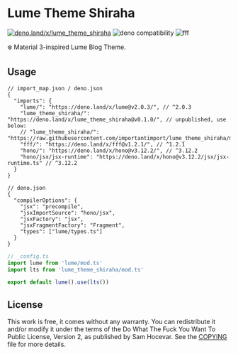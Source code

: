 # Lume Theme Shiraha

[![deno.land/x/lume_theme_shiraha](https://shield.deno.dev/x/lume_theme_shiraha)](https://deno.land/x/lume_theme_shiraha)
![deno compatibility](https://shield.deno.dev/deno/^1.34)
![fff](https://img.shields.io/badge/%F0%9F%8C%9F%20F%20F%20F-1.0-yellow?style=flat)

❄️ Material 3-inspired Lume Blog Theme.

## Usage

```jsonc
// import_map.json / deno.json
{
  "imports": {
    "lume/": "https://deno.land/x/lume@v2.0.3/", // ^2.0.3
    "lume_theme_shiraha/": "https://deno.land/x/lume_theme_shiraha@v0.1.0/", // unpublished, use below:
    // "lume_theme_shiraha/": "https://raw.githubusercontent.com/importantimport/lume_theme_shiraha/main/",
    "fff/": "https://deno.land/x/fff@v1.2.1/", // ^1.2.1
    "hono/": "https://deno.land/x/hono@v3.12.2/", // ^3.12.2
    "hono/jsx/jsx-runtime": "https://deno.land/x/hono@v3.12.2/jsx/jsx-runtime.ts" // ^3.12.2
  }
}
```

```jsonc
// deno.json
{
  "compilerOptions": {
    "jsx": "precompile",
    "jsxImportSource": "hono/jsx",
    "jsxFactory": "jsx",
    "jsxFragmentFactory": "Fragment",
    "types": ["lume/types.ts"]
  }
}
```

```ts
// _config.ts
import lume from 'lume/mod.ts'
import lts from 'lume_theme_shiraha/mod.ts'

export default lume().use(lts())
```

<!-- ## Features

### [FFF Flavored Frontmatter](https://fff.js.org)

Powerful and versatile Frontmatter format. If you were using [Urara](https://github.com/importantimport/urara) before, your postings will not require much modification to migrate.

### Material Design 3 with slight differences

This theme gets the Material Design-like styles from [Shiraha](https://github.com/importantimport/shiraha/tree/main/packages/shiraha).

### Color from featured image

Automatically generate theme colors for your articles with featured image through [Shiraha Colors](https://github.com/importantimport/shiraha/tree/main/packages/shiraha-colors).

### JSON Feed in Everythere

Provides a JSON Feed for each list: home, tags, categories... all can be subscribed via the reader.

### All-in-One, or just templates.

Lume Theme Shiraha has a complete set-up for you, including Lume and Remark / Rehype plugin. You can also use just the templates if you wish to customise them yourself.

All templates use `.tmpl.ts` and have no additional dependencies.

### View Transitions [WIP]

> Currently you need to enable `#view-transition-on-navigation` manually in [`chrome://flags`](chrome://flags).

No need for additional Swup or Pjax, the most native page transition. -->

## License

This work is free, it comes without any warranty. You can redistribute it and/or modify it under the
terms of the Do What The Fuck You Want To Public License, Version 2,
as published by Sam Hocevar. See the [COPYING](COPYING) file for more details.
